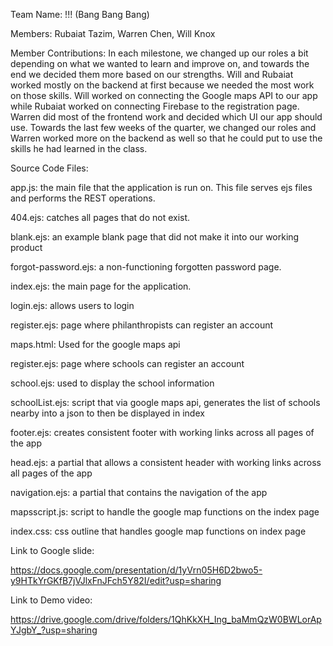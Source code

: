 Team Name: !!! (Bang Bang Bang)

Members: Rubaiat Tazim, Warren Chen, Will Knox

Member Contributions: In each milestone, we changed up our roles a bit depending on what we wanted to learn and improve on, and towards the end we decided them more based on our strengths. Will and Rubaiat worked mostly on the backend at first because we needed the most work on those skills. Will worked on connecting the Google maps API to our app while Rubaiat worked on connecting Firebase to the registration page. Warren did most of the frontend work and decided which UI our app should use. Towards the last few weeks of the quarter, we changed our roles and Warren worked more on the backend as well so that he could put to use the skills he had learned in the class.

Source Code Files:

app.js: the main file that the application is run on. This file serves ejs files and performs the REST operations.

404.ejs: catches all pages that do not exist.

blank.ejs: an example blank page that did not make it into our working product

forgot-password.ejs: a non-functioning forgotten password page.

index.ejs: the main page for the application.

login.ejs: allows users to login

register.ejs: page where philanthropists can register an account

maps.html: Used for the google maps api

register.ejs: page where schools can register an account

school.ejs: used to display the school information

schoolList.ejs: script that via google maps api, generates the list of schools nearby into a json to then be displayed in index

footer.ejs: creates consistent footer with working links across all pages of the app

head.ejs: a partial that allows a consistent header with working links across all pages of the app

navigation.ejs: a partial that contains the navigation of the app

mapsscript.js: script to handle the google map functions on the index page

index.css: css outline that handles google map functions on index page

Link to Google slide:

https://docs.google.com/presentation/d/1yVrn05H6D2bwo5-y9HTkYrGKfB7jVJlxFnJFch5Y82I/edit?usp=sharing

Link to Demo video:

https://drive.google.com/drive/folders/1QhKkXH_Ing_baMmQzW0BWLorApYJgbY_?usp=sharing